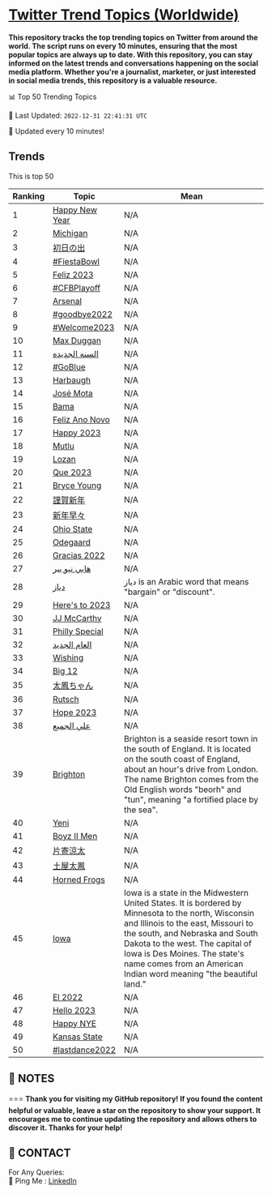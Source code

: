 [Twitter Trend Topics (Worldwide)](https://github.com/ErcinDedeoglu/Twitter-Trend-Topics)
==========

**This repository tracks the top trending topics on Twitter from around the world. 
The script runs on every 10 minutes, ensuring that the most popular topics are always up to date. 
With this repository, you can stay informed on the latest trends and conversations happening on the social media platform. 
Whether you're a journalist, marketer, or just interested in social media trends, this repository is a valuable resource.**


📊 Top 50 Trending Topics

📆 Last Updated: `2022-12-31 22:41:31 UTC`

🔧 Updated every 10 minutes!


## Trends

This is top 50

| Ranking | Topic | Mean |
| ------- | ------------ | ------------ |
| 1 | [Happy New Year](http://twitter.com/search?q=Happy+New+Year) | N/A |
| 2 | [Michigan](http://twitter.com/search?q=Michigan) | N/A |
| 3 | [初日の出](http://twitter.com/search?q=%e5%88%9d%e6%97%a5%e3%81%ae%e5%87%ba) | N/A |
| 4 | [#FiestaBowl](http://twitter.com/search?q=%23FiestaBowl) | N/A |
| 5 | [Feliz 2023](http://twitter.com/search?q=Feliz+2023) | N/A |
| 6 | [#CFBPlayoff](http://twitter.com/search?q=%23CFBPlayoff) | N/A |
| 7 | [Arsenal](http://twitter.com/search?q=Arsenal) | N/A |
| 8 | [#goodbye2022](http://twitter.com/search?q=%23goodbye2022) | N/A |
| 9 | [#Welcome2023](http://twitter.com/search?q=%23Welcome2023) | N/A |
| 10 | [Max Duggan](http://twitter.com/search?q=Max+Duggan) | N/A |
| 11 | [السنه الجديده](http://twitter.com/search?q=%d8%a7%d9%84%d8%b3%d9%86%d9%87+%d8%a7%d9%84%d8%ac%d8%af%d9%8a%d8%af%d9%87) | N/A |
| 12 | [#GoBlue](http://twitter.com/search?q=%23GoBlue) | N/A |
| 13 | [Harbaugh](http://twitter.com/search?q=Harbaugh) | N/A |
| 14 | [José Mota](http://twitter.com/search?q=Jos%c3%a9+Mota) | N/A |
| 15 | [Bama](http://twitter.com/search?q=Bama) | N/A |
| 16 | [Feliz Ano Novo](http://twitter.com/search?q=Feliz+Ano+Novo) | N/A |
| 17 | [Happy 2023](http://twitter.com/search?q=Happy+2023) | N/A |
| 18 | [Mutlu](http://twitter.com/search?q=Mutlu) | N/A |
| 19 | [Lozan](http://twitter.com/search?q=Lozan) | N/A |
| 20 | [Que 2023](http://twitter.com/search?q=Que+2023) | N/A |
| 21 | [Bryce Young](http://twitter.com/search?q=Bryce+Young) | N/A |
| 22 | [謹賀新年](http://twitter.com/search?q=%e8%ac%b9%e8%b3%80%e6%96%b0%e5%b9%b4) | N/A |
| 23 | [新年早々](http://twitter.com/search?q=%e6%96%b0%e5%b9%b4%e6%97%a9%e3%80%85) | N/A |
| 24 | [Ohio State](http://twitter.com/search?q=Ohio+State) | N/A |
| 25 | [Odegaard](http://twitter.com/search?q=Odegaard) | N/A |
| 26 | [Gracias 2022](http://twitter.com/search?q=Gracias+2022) | N/A |
| 27 | [هابي نيو يير](http://twitter.com/search?q=%d9%87%d8%a7%d8%a8%d9%8a+%d9%86%d9%8a%d9%88+%d9%8a%d9%8a%d8%b1) | N/A |
| 28 | [دياز](http://twitter.com/search?q=%d8%af%d9%8a%d8%a7%d8%b2) | دياز is an Arabic word that means "bargain" or "discount". |
| 29 | [Here's to 2023](http://twitter.com/search?q=Here%27s+to+2023) | N/A |
| 30 | [JJ McCarthy](http://twitter.com/search?q=JJ+McCarthy) | N/A |
| 31 | [Philly Special](http://twitter.com/search?q=Philly+Special) | N/A |
| 32 | [العام الجديد](http://twitter.com/search?q=%d8%a7%d9%84%d8%b9%d8%a7%d9%85+%d8%a7%d9%84%d8%ac%d8%af%d9%8a%d8%af) | N/A |
| 33 | [Wishing](http://twitter.com/search?q=Wishing) | N/A |
| 34 | [Big 12](http://twitter.com/search?q=Big+12) | N/A |
| 35 | [太鳳ちゃん](http://twitter.com/search?q=%e5%a4%aa%e9%b3%b3%e3%81%a1%e3%82%83%e3%82%93) | N/A |
| 36 | [Rutsch](http://twitter.com/search?q=Rutsch) | N/A |
| 37 | [Hope 2023](http://twitter.com/search?q=Hope+2023) | N/A |
| 38 | [علي الجميع](http://twitter.com/search?q=%d8%b9%d9%84%d9%8a+%d8%a7%d9%84%d8%ac%d9%85%d9%8a%d8%b9) | N/A |
| 39 | [Brighton](http://twitter.com/search?q=Brighton) | Brighton is a seaside resort town in the south of England. It is located on the south coast of England, about an hour's drive from London. The name Brighton comes from the Old English words "beorh" and "tun", meaning "a fortified place by the sea". |
| 40 | [Yeni](http://twitter.com/search?q=Yeni) | N/A |
| 41 | [Boyz II Men](http://twitter.com/search?q=Boyz+II+Men) | N/A |
| 42 | [片寄涼太](http://twitter.com/search?q=%e7%89%87%e5%af%84%e6%b6%bc%e5%a4%aa) | N/A |
| 43 | [土屋太鳳](http://twitter.com/search?q=%e5%9c%9f%e5%b1%8b%e5%a4%aa%e9%b3%b3) | N/A |
| 44 | [Horned Frogs](http://twitter.com/search?q=Horned+Frogs) | N/A |
| 45 | [Iowa](http://twitter.com/search?q=Iowa) | Iowa is a state in the Midwestern United States. It is bordered by Minnesota to the north, Wisconsin and Illinois to the east, Missouri to the south, and Nebraska and South Dakota to the west. The capital of Iowa is Des Moines. The state's name comes from an American Indian word meaning "the beautiful land." |
| 46 | [El 2022](http://twitter.com/search?q=El+2022) | N/A |
| 47 | [Hello 2023](http://twitter.com/search?q=Hello+2023) | N/A |
| 48 | [Happy NYE](http://twitter.com/search?q=Happy+NYE) | N/A |
| 49 | [Kansas State](http://twitter.com/search?q=Kansas+State) | N/A |
| 50 | [#lastdance2022](http://twitter.com/search?q=%23lastdance2022) | N/A |




## 📝 NOTES

⭐⭐⭐ **Thank you for visiting my GitHub repository! If you found the content helpful or valuable, leave a star on the repository to show your support. It encourages me to continue updating the repository and allows others to discover it. Thanks for your help!**

## 📨 CONTACT

 For Any Queries:  
            🏓 Ping Me : [LinkedIn](https://www.linkedin.com/in/ercindedeoglu/)